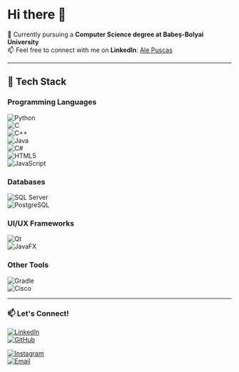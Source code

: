 # Hi there 👋  

🌱 Currently pursuing a **Computer Science degree at Babeș-Bolyai University**  
📫 Feel free to connect with me on **LinkedIn**: [Ale Puscas](https://www.linkedin.com/in/ale-puscas-389525353/)  

---

## 🚀 Tech Stack  

### **Programming Languages**  
![Python](https://img.shields.io/badge/Python-3776AB?style=for-the-badge&logo=python&logoColor=white)  
![C](https://img.shields.io/badge/C-00599C?style=for-the-badge&logo=c&logoColor=white)  
![C++](https://img.shields.io/badge/C++-00599C?style=for-the-badge&logo=cplusplus&logoColor=white)  
![Java](https://img.shields.io/badge/Java-ED8B00?style=for-the-badge&logo=openjdk&logoColor=white)  
![C#](https://img.shields.io/badge/C%23-239120?style=for-the-badge&logo=csharp&logoColor=white)  
![HTML5](https://img.shields.io/badge/HTML5-E34F26?style=for-the-badge&logo=html5&logoColor=white)  
![JavaScript](https://img.shields.io/badge/JavaScript-F7DF1E?style=for-the-badge&logo=javascript&logoColor=black)  

### **Databases**   
![SQL Server](https://img.shields.io/badge/SQL%20Server-CC2927?style=for-the-badge&logo=microsoft%20sql%20server&logoColor=white)  
![PostgreSQL](https://img.shields.io/badge/PostgreSQL-336791?style=for-the-badge&logo=postgresql&logoColor=white)   

### **UI/UX Frameworks**  
![Qt](https://img.shields.io/badge/Qt-41CD52?style=for-the-badge&logo=qt&logoColor=white)  
![JavaFX](https://img.shields.io/badge/JavaFX-007396?style=for-the-badge&logo=openjdk&logoColor=white)  


### **Other Tools**   
![Gradle](https://img.shields.io/badge/Gradle-02303A?style=for-the-badge&logo=gradle&logoColor=white)  
![Cisco](https://img.shields.io/badge/Cisco-1BA0D7?style=for-the-badge&logo=cisco&logoColor=white)  

---


### 📫 **Let's Connect!**  
[![LinkedIn](https://img.shields.io/badge/LinkedIn-0077B5?style=for-the-badge&logo=linkedin&logoColor=white)](https://www.linkedin.com/in/ale-puscas-389525353/)  
[![GitHub](https://img.shields.io/badge/GitHub-181717?style=for-the-badge&logo=github&logoColor=white)](https://github.com/puscasale) 

[![Instagram](https://img.shields.io/badge/Instagram-E4405F?style=for-the-badge&logo=instagram&logoColor=white)](https://www.instagram.com/puscasale/?hl=ro)  
[![Email](https://img.shields.io/badge/Email-D14836?style=for-the-badge&logo=gmail&logoColor=white)](mailto:alepuscas04@gmail.com)  

